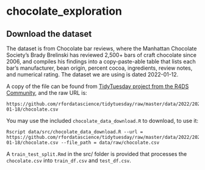 # chocolate_exploration

## Download the dataset

The dataset is from Chocolate bar reviews, where the Manhattan Chocolate Society’s Brady Brelinski has reviewed 2,500+ bars of craft chocolate since 2006, and compiles his findings into a copy-paste-able table that lists each bar’s manufacturer, bean origin, percent cocoa, ingredients, review notes, and numerical rating. The dataset we are using is dated 2022-01-12.

A copy of the file can be found from [TidyTuesday project from the R4DS Community](https://github.com/rfordatascience/tidytuesday), and the raw URL is:

```
https://github.com/rfordatascience/tidytuesday/raw/master/data/2022/2022-01-18/chocolate.csv
```

You may use the included `chocolate_data_download.R` to download, to use it:

```
Rscript data/src/chocolate_data_download.R --url = https://github.com/rfordatascience/tidytuesday/raw/master/data/2022/2022-01-18/chocolate.csv --file_path = data/raw/chocolate.csv
```

A `train_test_split.Rmd` in the src/ folder is provided that processes the `chocolate.csv` into `train_df.csv` and `test_df.csv`.
